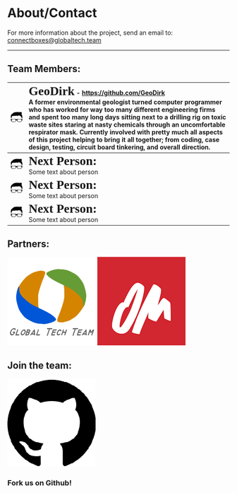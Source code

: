 # About/Contact

For more information about the project, send an email to: <connectboxes@globaltech.team>
___

## Team Members:

| ![GeoDirk](headshot_300.jpg)   | <span style="font-family:Tahoma; font-size:2em;">**GeoDirk**</span> - <https://github.com/GeoDirk><br />A former environmental geologist turned computer programmer who has worked for way too many different engineering firms and spent too many long days sitting next to a drilling rig on toxic waste sites staring at nasty chemicals through an uncomfortable respirator mask.  Currently involved with pretty much all aspects of this project helping to bring it all together; from coding, case design, testing, circuit board tinkering, and overall direction. |
|:---:|:---|
| ![GeoDirk](headshot_300.jpg)   | <span style="font-family:Tahoma; font-size:2em;">**Next Person:**</span><br /> Some text about person |
| ![GeoDirk](headshot_300.jpg)   | <span style="font-family:Tahoma; font-size:2em;">**Next Person:**</span><br /> Some text about person |
| ![GeoDirk](headshot_300.jpg)   | <span style="font-family:Tahoma; font-size:2em;">**Next Person:**</span><br /> Some text about person |

## Partners:

[![Global Tech Team](https://github.com/ConnectBox/website_posts/blob/master/GlobalTechTeam_200.png?raw=true)](http://globaltech.team/)
[![OM](https://github.com/ConnectBox/website_posts/blob/master/om_200.png?raw=true)](http://om.org/)

## Join the team:

[![Github Project](https://github.com/ConnectBox/website_posts/blob/master/github_200.png?raw=true)](https://github.com/ConnectBox/connectbox-pi)

### Fork us on Github!